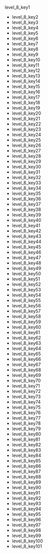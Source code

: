 level_8_key1
- level_8_key2
- level_8_key3
- level_8_key4
- level_8_key5
- level_8_key6
- level_8_key7
- level_8_key8
- level_8_key9
- level_8_key10
- level_8_key11
- level_8_key12
- level_8_key13
- level_8_key14
- level_8_key15
- level_8_key16
- level_8_key17
- level_8_key18
- level_8_key19
- level_8_key20
- level_8_key21
- level_8_key22
- level_8_key23
- level_8_key24
- level_8_key25
- level_8_key26
- level_8_key27
- level_8_key28
- level_8_key29
- level_8_key30
- level_8_key31
- level_8_key32
- level_8_key33
- level_8_key34
- level_8_key35
- level_8_key36
- level_8_key37
- level_8_key38
- level_8_key39
- level_8_key40
- level_8_key41
- level_8_key42
- level_8_key43
- level_8_key44
- level_8_key45
- level_8_key46
- level_8_key47
- level_8_key48
- level_8_key49
- level_8_key50
- level_8_key51
- level_8_key52
- level_8_key53
- level_8_key54
- level_8_key55
- level_8_key56
- level_8_key57
- level_8_key58
- level_8_key59
- level_8_key60
- level_8_key61
- level_8_key62
- level_8_key63
- level_8_key64
- level_8_key65
- level_8_key66
- level_8_key67
- level_8_key68
- level_8_key69
- level_8_key70
- level_8_key71
- level_8_key72
- level_8_key73
- level_8_key74
- level_8_key75
- level_8_key76
- level_8_key77
- level_8_key78
- level_8_key79
- level_8_key80
- level_8_key81
- level_8_key82
- level_8_key83
- level_8_key84
- level_8_key85
- level_8_key86
- level_8_key87
- level_8_key88
- level_8_key89
- level_8_key90
- level_8_key91
- level_8_key92
- level_8_key93
- level_8_key94
- level_8_key95
- level_8_key96
- level_8_key97
- level_8_key98
- level_8_key99
- level_8_key100
- level_8_key101
